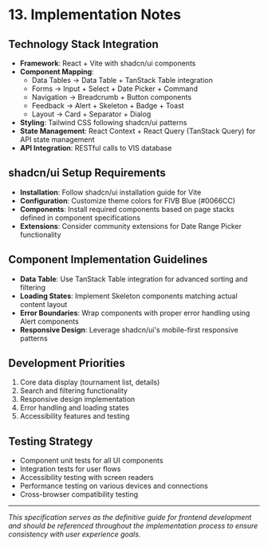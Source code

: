 # 13. Implementation Notes

## Technology Stack Integration
- **Framework**: React + Vite with shadcn/ui components
- **Component Mapping**:
  - Data Tables → Data Table + TanStack Table integration
  - Forms → Input + Select + Date Picker + Command
  - Navigation → Breadcrumb + Button components
  - Feedback → Alert + Skeleton + Badge + Toast
  - Layout → Card + Separator + Dialog
- **Styling**: Tailwind CSS following shadcn/ui patterns
- **State Management**: React Context + React Query (TanStack Query) for API state management
- **API Integration**: RESTful calls to VIS database

## shadcn/ui Setup Requirements
- **Installation**: Follow shadcn/ui installation guide for Vite
- **Configuration**: Customize theme colors for FIVB Blue (#0066CC)
- **Components**: Install required components based on page stacks defined in component specifications
- **Extensions**: Consider community extensions for Date Range Picker functionality

## Component Implementation Guidelines
- **Data Table**: Use TanStack Table integration for advanced sorting and filtering
- **Loading States**: Implement Skeleton components matching actual content layout
- **Error Boundaries**: Wrap components with proper error handling using Alert components
- **Responsive Design**: Leverage shadcn/ui's mobile-first responsive patterns

## Development Priorities
1. Core data display (tournament list, details)
2. Search and filtering functionality
3. Responsive design implementation
4. Error handling and loading states
5. Accessibility features and testing

## Testing Strategy
- Component unit tests for all UI components
- Integration tests for user flows
- Accessibility testing with screen readers
- Performance testing on various devices and connections
- Cross-browser compatibility testing

---

*This specification serves as the definitive guide for frontend development and should be referenced throughout the implementation process to ensure consistency with user experience goals.*